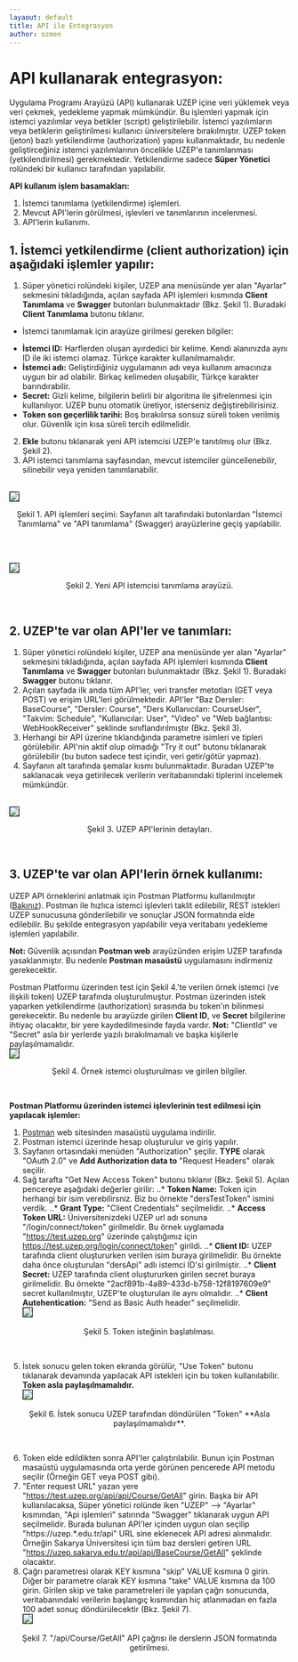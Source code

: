 ```yaml
---
layaout: default
title: API ile Entegrasyon
author: ozmen
---
```


# API kullanarak entegrasyon:

Uygulama Programı Arayüzü (API) kullanarak UZEP içine veri yüklemek veya veri çekmek, yedekleme yapmak mümkündür. Bu işlemleri yapmak için istemci yazılımlar veya betikler (script) geliştirilebilir. İstemci yazılımların veya betiklerin geliştirilmesi kullanıcı üniversitelere bırakılmıştır. UZEP token (jeton) bazlı yetkilendirme (authorization) yapısı kullanmaktadır, bu nedenle geliştirceğiniz istemci yazılımlarının öncelikle UZEP'e tanımlanması (yetkilendirilmesi) gerekmektedir. Yetkilendirme sadece **Süper Yönetici** rolündeki bir kullanıcı tarafından yapılabilir.

**API kullanım işlem basamakları:**
1. İstemci tanımlama (yetkilendirme) işlemleri.
2. Mevcut API'lerin görülmesi, işlevleri ve tanımlarının incelenmesi.
3. API'lerin kullanımı.

## 1. İstemci yetkilendirme (client authorization) için aşağıdaki işlemler yapılır:
1. Süper yönetici rolündeki kişiler, UZEP ana menüsünde yer alan "Ayarlar" sekmesini tıkladığında, açılan sayfada API işlemleri kısmında **Client Tanımlama** ve **Swagger** butonları bulunmaktadır (Bkz. Şekil 1). Buradaki **Client Tanımlama** butonu tıklanır. 
- İstemci tanımlamak için arayüze girilmesi gereken bilgiler:
* **İstemci ID:** Harflerden oluşan ayırdedici bir kelime. Kendi alanınızda aynı ID ile iki istemci olamaz. Türkçe karakter kullanılmamalıdır. 
* **İstemci adı:** Geliştirdiğiniz uygulamanın adı veya kullanım amacınıza uygun bir ad olabilir. Birkaç kelimeden oluşabilir, Türkçe karakter barındırabilir.
* **Secret:** Gizli kelime, bilgilerin belirli bir algoritma ile şifrelenmesi için kullanılıyor. UZEP bunu otomatik üretiyor, isterseniz değiştirebilirisiniz.
* **Token son geçerlilik tarihi:** Boş bırakılırsa sonsuz süreli token verilmiş olur. Güvenlik için kısa süreli tercih edilmelidir.  
2. **Ekle** butonu tıklanarak yeni API istemcisi UZEP'e tanıtılmış olur (Bkz. Şekil 2). 
3. API istemci tanımlama sayfasından, mevcut istemciler güncellenebilir, silinebilir  veya yeniden tanımlanabilir.

<br><img style="border:1px solid black" src="assets/images/api.png"/> 
<p style="text-align: center;">Şekil 1. API işlemleri seçimi: Sayfanın alt tarafındaki butonlardan "İstemci Tanımlama" ve "API tanımlama" (Swagger) arayüzlerine geçiş yapılabilir. </p> <br>

<br><img style="border:1px solid black" src="assets/images/token.png"/> 
<p style="text-align: center;">Şekil 2. Yeni API istemcisi tanımlama arayüzü. </p> <br>

## 2. UZEP'te var olan API'ler ve tanımları: 
1. Süper yönetici rolündeki kişiler, UZEP ana menüsünde yer alan "Ayarlar" sekmesini tıkladığında, açılan sayfada API işlemleri kısmında **Client Tanımlama** ve **Swagger** butonları bulunmaktadır (Bkz. Şekil 1). Buradaki **Swagger** butonu tıklanır. 
2. Açılan sayfada ilk anda tüm API'ler, veri transfer metotları (GET veya POST) ve erişim URL'leri görülmektedir. API'ler "Baz Dersler: BaseCourse", "Dersler: Course", "Ders Kullanıcıları: CourseUser", "Takvim: Schedule", "Kullanıcılar: User", "Video" ve "Web bağlantısı: WebHookReceiver" şeklinde sınıflandırılmıştır (Bkz. Şekil 3).
3. Herhangi bir API üzerine tıklandığında parametre isimleri ve tipleri görülebilir. API'nin aktif olup olmadığı "Try it out" butonu tıklanarak görülebilir (bu buton sadece test içindir, veri getir/götür yapmaz).
4. Sayfanın alt tarafında şemalar kısmı bulunmaktadır. Buradan UZEP'te saklanacak veya getirilecek verilerin veritabanındaki tiplerini incelemek mümkündür.

<br><img style="border:1px solid black" src="assets/images/swagger.png"/> 
<p style="text-align: center;">Şekil 3. UZEP API'lerinin detayları. </p> <br>

## 3. UZEP'te var olan API'lerin örnek kullanımı: 
UZEP API örneklerini anlatmak için Postman Platformu kullanılmıştır ([Bakınız](https://www.postman.com/)). Postman ile hızlıca istemci işlevleri taklit edilebilir, REST istekleri UZEP sunucusuna gönderilebilir ve sonuçlar JSON formatında elde edilebilir. Bu şekilde entegrasyon yapılabilir veya veritabanı yedekleme işlemleri yapılabilir.  

**Not:** Güvenlik açısından **Postman web** arayüzünden erişim UZEP tarafında yasaklanmıştır. Bu nedenle **Postman masaüstü** uygulamasını indirmeniz gerekecektir.  

Postman Platformu üzerinden test için Şekil 4.'te verilen örnek istemci (ve ilişkili token) UZEP tarafında oluşturulmuştur. Postman üzerinden istek yaparken yetkilendirme (authorization) sırasında bu token'ın bilinmesi gerekecektir. Bu nedenle bu arayüzde girilen **Client ID**, ve **Secret** bilgilerine  ihtiyaç olacaktır, bir yere kaydedilmesinde fayda vardır. **Not:** "ClientId" ve "Secret" asla bir yerlerde yazılı bırakılmamalı ve başka kişilerle paylaşılmamalıdır. 
<br><img style="border:1px solid black" src="assets/images/ornekIstemci.png"/> 
<p style="text-align: center;">Şekil 4. Örnek istemci oluşturulması ve girilen bilgiler. </p> <br>

**Postman Platformu üzerinden istemci işlevlerinin test edilmesi için yapılacak işlemler:**
1. [Postman](https://www.postman.com/downloads/) web sitesinden masaüstü uygulama indirilir.
2. Postman istemci üzerinde hesap oluşturulur ve giriş yapılır.
3. Sayfanın ortasındaki menüden "Authorization" şeçilir. **TYPE** olarak "OAuth 2.0" ve **Add Authorization data to** "Request Headers" olarak seçilir. 
4. Sağ tarafta "Get New Access Token" butonu tıklanır (Bkz. Şekil 5). Açılan pencereye aşağıdaki değerler girilir:
..* **Token Name:** Token için herhangi bir isim verebilirsniz. Biz bu örnekte "dersTestToken" ismini verdik.
..* **Grant Type:** "Client Credentials" seçilmelidir.
..* **Access Token URL:** Üniversitenizdeki UZEP url adı sonuna "/login/connect/token" girilmeldir. Bu örnek uyglamada "https://test.uzep.org" üzerinde çalıştığımız için https://test.uzep.org/login/connect/token" girildi. 
..* **Client ID:** UZEP tarafında client oluştururken verilen isim buraya girilmelidir. Bu örnekte daha önce oluşturulan "dersApi" adlı istemci ID'si girilmiştir.
..* **Client Secret:** UZEP tarafında client oluştururken girilen secret buraya girilmelidir. Bu örnekte "2acf891b-4a89-433d-b758-12f8197609e9" secret kullanılmıştır, UZEP'te oluşturulan ile aynı olmalıdır.
..* **Client Autehentication:** "Send as Basic Auth header" seçilmelidir.
<br><img style="border:1px solid black" src="assets/images/authorization.png"/> 
<p style="text-align: center;">Şekil 5. Token isteğinin başlatılması. </p> <br>

5. İstek sonucu gelen token ekranda görülür, "Use Token" butonu tıklanarak devamında yapılacak API istekleri için bu token kullanılabilir. **Token asla paylaşılmamalıdır.**
<br><img style="border:1px solid black" src="assets/images/useToken.png"/> 
<p style="text-align: center;">Şekil 6. İstek sonucu UZEP tarafından döndürülen "Token" **Asla paylaşılmamalıdır**. </p> <br>

6. Token elde edildikten sonra API'ler çalıştırılabilir. Bunun için Postman masaüstü uygulamasında orta yerde görünen pencerede API metodu seçilir (Örneğin GET veya POST gibi). 
7. "Enter request URL" yazan yere "https://test.uzep.org/api/api/Course/GetAll" girin. Başka bir API kullanılacaksa, Süper yönetici rolünde iken "UZEP" --> "Ayarlar" kısmından, "Api işlemleri" satırında "Swagger" tıklanarak uygun API seçilmelidir. Burada bulunan API'ler içinden uygun olan seçilip "https://uzep.\*.edu.tr/api" URL sine eklenecek API adresi alınmalıdır. Örneğin Sakarya Üniversitesi için tüm baz dersleri getiren URL "https://uzep.sakarya.edu.tr/api/api/BaseCourse/GetAll" şeklinde olacaktır.
8. Çağrı parametresi olarak KEY kısmına "skip" VALUE kısmına 0 girin. Diğer bir parametre olarak KEY kısmına "take" VALUE kısmına da 100 girin. Girilen skip ve take parametreleri ile yapılan çağrı sonucunda, veritabanındaki verilerin başlangıç kısmından hiç atlanmadan en fazla 100 adet sonuç döndürülecektir (Bkz. Şekil 7). 
<br><img style="border:1px solid black" src="assets/images/apiResult.png"/> 
<p style="text-align: center;">Şekil 7. "/api/Course/GetAll" API çağrısı ile derslerin JSON formatında getirilmesi. </p> <br>